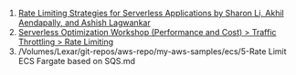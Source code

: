 1. [Rate Limiting Strategies for Serverless Applications by Sharon Li, Akhil Aendapally, and Ashish Lagwankar](https://aws.amazon.com/blogs/architecture/rate-limiting-strategies-for-serverless-applications/)
2. [Serverless Optimization Workshop (Performance and Cost) > Traffic Throttling > Rate Limiting](https://catalog.workshops.aws/serverless-optimization/en-US/traffic-throttling/3-throttling)
3. /Volumes/Lexar/git-repos/aws-repo/my-aws-samples/ecs/5-Rate Limit ECS Fargate based on SQS.md